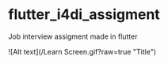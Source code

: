 # flutter_i4di_assigment
Job interview assigment made in flutter

![Alt text](/Learn Screen.gif?raw=true "Title")
